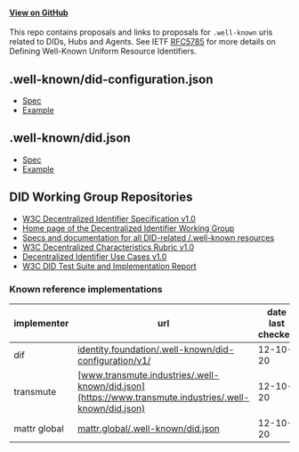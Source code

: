#### [View on GitHub](https://github.com/decentralized-identity/.well-known)

This repo contains proposals and links to proposals for `.well-known` uris related to DIDs, Hubs and Agents. See IETF [RFC5785](https://tools.ietf.org/html/rfc5785) for more details on Defining Well-Known Uniform Resource Identifiers.

## .well-known/did-configuration.json

- [Spec](https://identity.foundation/.well-known/resources/did-configuration/)
- [Example](https://identity.foundation/.well-known/did-configuration.json)

## .well-known/did.json

- [Spec](https://github.com/w3c-ccg/did-method-web)
- [Example](https://identity.foundation/.well-known/did.json)

## DID Working Group Repositories

- [W3C Decentralized Identifier Specification v1.0](https://github.com/w3c/did-core)
- [Home page of the Decentralized Identifier Working Group](https://github.com/w3c/did-wg)
- [Specs and documentation for all DID-related /.well-known resources](https://github.com/decentralized-identity/.well-known)
- [W3C Decentralized Characteristics Rubric v1.0](https://github.com/w3c/did-rubric)
- [Decentralized Identifier Use Cases v1.0](https://github.com/w3c/did-use-cases)
- [W3C DID Test Suite and Implementation Report](https://github.com/w3c/did-test-suite)

### Known reference implementations

|implementer|url|date last checked|
|---|---|---|
|dif| [identity.foundation/.well-known/did-configuration/v1/](https://identity.foundation/.well-known/did-configuration/v1/) |12-10-20|
|transmute| [www.transmute.industries/.well-known/did.json](https://www.transmute.industries/.well-known/did.json) |12-10-20|
|mattr global| [mattr.global/.well-known/did.json](https://mattr.global/.well-known/did.json) |12-10-20|
